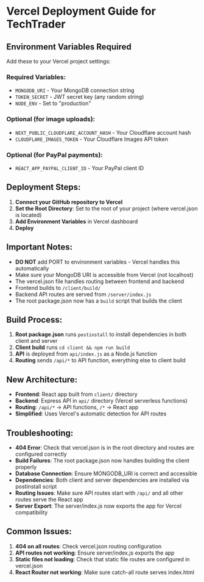 # Vercel Deployment Guide for TechTrader

## Environment Variables Required

Add these to your Vercel project settings:

### Required Variables:
- `MONGODB_URI` - Your MongoDB connection string
- `TOKEN_SECRET` - JWT secret key (any random string)
- `NODE_ENV` - Set to "production"

### Optional (for image uploads):
- `NEXT_PUBLIC_CLOUDFLARE_ACCOUNT_HASH` - Your Cloudflare account hash
- `CLOUDFLARE_IMAGES_TOKEN` - Your Cloudflare Images API token

### Optional (for PayPal payments):
- `REACT_APP_PAYPAL_CLIENT_ID` - Your PayPal client ID

## Deployment Steps:

1. **Connect your GitHub repository to Vercel**
2. **Set the Root Directory**: Set to the root of your project (where vercel.json is located)
3. **Add Environment Variables** in Vercel dashboard
4. **Deploy**

## Important Notes:

- **DO NOT** add PORT to environment variables - Vercel handles this automatically
- Make sure your MongoDB URI is accessible from Vercel (not localhost)
- The vercel.json file handles routing between frontend and backend
- Frontend builds to `/client/build/`
- Backend API routes are served from `/server/index.js`
- The root package.json now has a `build` script that builds the client

## Build Process:

1. **Root package.json** runs `postinstall` to install dependencies in both client and server
2. **Client build** runs `cd client && npm run build` 
3. **API** is deployed from `api/index.js` as a Node.js function
4. **Routing** sends `/api/*` to API function, everything else to client build

## New Architecture:

- **Frontend**: React app built from `client/` directory
- **Backend**: Express API in `api/` directory (Vercel serverless functions)
- **Routing**: `/api/*` → API functions, `/*` → React app
- **Simplified**: Uses Vercel's automatic detection for API routes

## Troubleshooting:

- **404 Error**: Check that vercel.json is in the root directory and routes are configured correctly
- **Build Failures**: The root package.json now handles building the client properly
- **Database Connection**: Ensure MONGODB_URI is correct and accessible
- **Dependencies**: Both client and server dependencies are installed via postinstall script
- **Routing Issues**: Make sure API routes start with `/api/` and all other routes serve the React app
- **Server Export**: The server/index.js now exports the app for Vercel compatibility

## Common Issues:

1. **404 on all routes**: Check vercel.json routing configuration
2. **API routes not working**: Ensure server/index.js exports the app
3. **Static files not loading**: Check that static file routes are configured in vercel.json
4. **React Router not working**: Make sure catch-all route serves index.html
